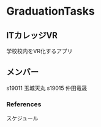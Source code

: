 # GraduationTasks

## ITカレッジVR
学校校内をVR化するアプリ

## メンバー
s19011 玉城天丸
s19015 仲田竜晟

### References
スケジュール　
